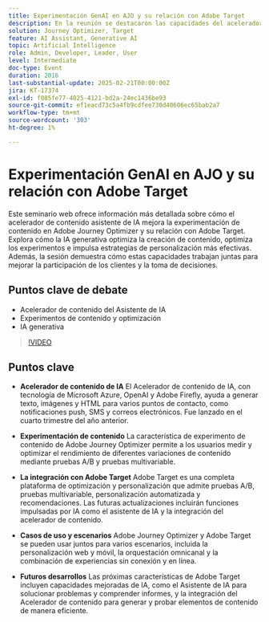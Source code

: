 ```yaml
---
title: Experimentación GenAI en AJO y su relación con Adobe Target
description: En la reunión se destacaron las capacidades del acelerador de contenido de IA para generar texto, imágenes y HTML, la experimentación de contenido mediante Adobe Journey Optimizer, la integración con Adobe Target para la optimización y personalización, varios casos de uso para herramientas combinadas y desarrollos futuros, incluidas las funciones mejoradas de IA.
solution: Journey Optimizer, Target
feature: AI Assistant, Generative AI
topic: Artificial Intelligence
role: Admin, Developer, Leader, User
level: Intermediate
doc-type: Event
duration: 2016
last-substantial-update: 2025-02-21T00:00:00Z
jira: KT-17374
exl-id: f085fe77-4025-4121-bd2a-24ec1436be93
source-git-commit: ef1eacd73c5a4fb9cdfee730d40606ec65bab2a7
workflow-type: tm+mt
source-wordcount: '303'
ht-degree: 1%

---
```


# Experimentación GenAI en AJO y su relación con Adobe Target

Este seminario web ofrece información más detallada sobre cómo el acelerador de contenido asistente de IA mejora la experimentación de contenido en Adobe Journey Optimizer y su relación con Adobe Target. Explora cómo la IA generativa optimiza la creación de contenido, optimiza los experimentos e impulsa estrategias de personalización más efectivas. Además, la sesión demuestra cómo estas capacidades trabajan juntas para mejorar la participación de los clientes y la toma de decisiones.

## Puntos clave de debate

* Acelerador de contenido del Asistente de IA
* Experimentos de contenido y optimización
* IA generativa

>[!VIDEO](https://video.tv.adobe.com/v/3444462/?learn=on&enablevpops&captions=spa)

## Puntos clave

* **Acelerador de contenido de IA** El Acelerador de contenido de IA, con tecnología de Microsoft Azure, OpenAI y Adobe Firefly, ayuda a generar texto, imágenes y HTML para varios puntos de contacto, como notificaciones push, SMS y correos electrónicos. Fue lanzado en el cuarto trimestre del año anterior.

* **Experimentación de contenido** La característica de experimento de contenido de Adobe Journey Optimizer permite a los usuarios medir y optimizar el rendimiento de diferentes variaciones de contenido mediante pruebas A/B y pruebas multivariable.

* **La integración con Adobe Target** Adobe Target es una completa plataforma de optimización y personalización que admite pruebas A/B, pruebas multivariable, personalización automatizada y recomendaciones. Las futuras actualizaciones incluirán funciones impulsadas por IA como el asistente de IA y la integración del acelerador de contenido.

* **Casos de uso y escenarios** Adobe Journey Optimizer y Adobe Target se pueden usar juntos para varios escenarios, incluida la personalización web y móvil, la orquestación omnicanal y la combinación de experiencias sin conexión y en línea.

* **Futuros desarrollos** Las próximas características de Adobe Target incluyen capacidades mejoradas de IA, como el Asistente de IA para solucionar problemas y comprender informes, y la integración del Acelerador de contenido para generar y probar elementos de contenido de manera eficiente.
